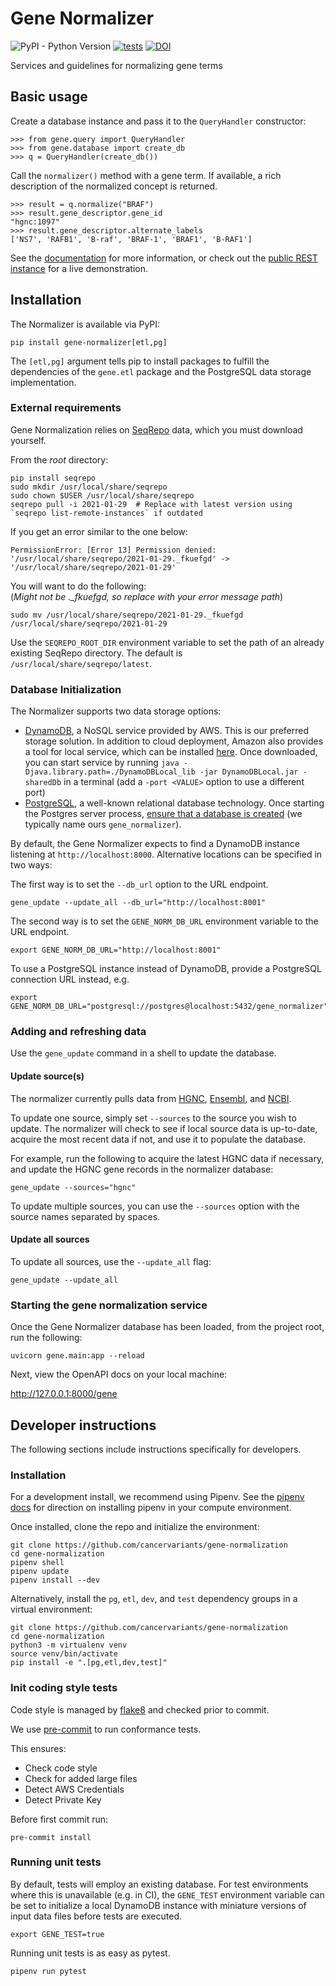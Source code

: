 # Gene Normalizer

![PyPI - Python Version](https://img.shields.io/pypi/pyversions/gene-normalizer?color=gr) [![tests](https://github.com/cancervariants/gene-normalization/actions/workflows/github-actions.yml/badge.svg)](https://github.com/cancervariants/gene-normalization/actions/workflows/github-actions.yml) [![DOI](https://zenodo.org/badge/309797998.svg)](https://zenodo.org/badge/latestdoi/309797998)

Services and guidelines for normalizing gene terms

## Basic usage

Create a database instance and pass it to the `QueryHandler` constructor:

```
>>> from gene.query import QueryHandler
>>> from gene.database import create_db
>>> q = QueryHandler(create_db())
```

Call the `normalizer()` method with a gene term. If available, a rich description of the normalized concept is returned.

```
>>> result = q.normalize("BRAF")
>>> result.gene_descriptor.gene_id
"hgnc:1097"
>>> result.gene_descriptor.alternate_labels
['NS7', 'RAFB1', 'B-raf', 'BRAF-1', 'BRAF1', 'B-RAF1']
```

See the [documentation](https://gene-normalizer.readthedocs.io/en/latest/) for more information, or check out the [public REST instance](https://normalize.cancervariants.org/gene) for a live demonstration.

## Installation

The Normalizer is available via PyPI:

```commandline
pip install gene-normalizer[etl,pg]
```

The `[etl,pg]` argument tells pip to install packages to fulfill the dependencies of the `gene.etl` package and the PostgreSQL data storage implementation.

### External requirements

Gene Normalization relies on [SeqRepo](https://github.com/biocommons/biocommons.seqrepo) data, which you must download yourself.

From the _root_ directory:
```
pip install seqrepo
sudo mkdir /usr/local/share/seqrepo
sudo chown $USER /usr/local/share/seqrepo
seqrepo pull -i 2021-01-29  # Replace with latest version using `seqrepo list-remote-instances` if outdated
```

If you get an error similar to the one below:
```
PermissionError: [Error 13] Permission denied: '/usr/local/share/seqrepo/2021-01-29._fkuefgd' -> '/usr/local/share/seqrepo/2021-01-29'
```

You will want to do the following:\
(*Might not be ._fkuefgd, so replace with your error message path*)

```console
sudo mv /usr/local/share/seqrepo/2021-01-29._fkuefgd /usr/local/share/seqrepo/2021-01-29
```

Use the `SEQREPO_ROOT_DIR` environment variable to set the path of an already existing SeqRepo directory. The default is `/usr/local/share/seqrepo/latest`.

### Database Initialization

The Normalizer supports two data storage options:

* [DynamoDB](https://aws.amazon.com/dynamodb), a NoSQL service provided by AWS. This is our preferred storage solution. In addition to cloud deployment, Amazon also provides a tool for local service, which can be installed [here](https://docs.aws.amazon.com/amazondynamodb/latest/developerguide/DynamoDBLocal.DownloadingAndRunning.html). Once downloaded, you can start service by running `java -Djava.library.path=./DynamoDBLocal_lib -jar DynamoDBLocal.jar -sharedDb` in a terminal (add a `-port <VALUE>` option to use a different port)
* [PostgreSQL](https://www.postgresql.org/), a well-known relational database technology. Once starting the Postgres server process, [ensure that a database is created](https://www.postgresql.org/docs/current/sql-createdatabase.html) (we typically name ours `gene_normalizer`).

By default, the Gene Normalizer expects to find a DynamoDB instance listening at `http://localhost:8000`. Alternative locations can be specified in two ways:

The first way is to set the `--db_url` option to the URL endpoint.

```commandline
gene_update --update_all --db_url="http://localhost:8001"
```

The second way is to set the `GENE_NORM_DB_URL` environment variable to the URL endpoint.
```commandline
export GENE_NORM_DB_URL="http://localhost:8001"
```

To use a PostgreSQL instance instead of DynamoDB, provide a PostgreSQL connection URL instead, e.g.

```commandline
export GENE_NORM_DB_URL="postgresql://postgres@localhost:5432/gene_normalizer"
```

### Adding and refreshing data

Use the `gene_update` command in a shell to update the database.

#### Update source(s)

The normalizer currently pulls data from [HGNC](https://www.genenames.org/), [Ensembl](https://useast.ensembl.org/index.html), and [NCBI](https://www.ncbi.nlm.nih.gov/gene/).

To update one source, simply set `--sources` to the source you wish to update. The normalizer will check to see if local source data is up-to-date, acquire the most recent data if not, and use it to populate the database.

For example, run the following to acquire the latest HGNC data if necessary, and update the HGNC gene records in the normalizer database:

```commandline
gene_update --sources="hgnc"
```

To update multiple sources, you can use the `--sources` option with the source names separated by spaces.

#### Update all sources

To update all sources, use the `--update_all` flag:

```commandline
gene_update --update_all
```

### Starting the gene normalization service

Once the Gene Normalizer database has been loaded, from the project root, run the following:

```commandline
uvicorn gene.main:app --reload
```

Next, view the OpenAPI docs on your local machine:

http://127.0.0.1:8000/gene

## Developer instructions
The following sections include instructions specifically for developers.

### Installation
For a development install, we recommend using Pipenv. See the
[pipenv docs](https://pipenv-fork.readthedocs.io/en/latest/#install-pipenv-today)
for direction on installing pipenv in your compute environment.

Once installed, clone the repo and initialize the environment:

```commandline
git clone https://github.com/cancervariants/gene-normalization
cd gene-normalization
pipenv shell
pipenv update
pipenv install --dev
```

Alternatively, install the `pg`, `etl`, `dev`, and `test` dependency groups in a virtual environment:

```commandline
git clone https://github.com/cancervariants/gene-normalization
cd gene-normalization
python3 -m virtualenv venv
source venv/bin/activate
pip install -e ".[pg,etl,dev,test]"
```

### Init coding style tests

Code style is managed by [flake8](https://github.com/PyCQA/flake8) and checked prior to commit.

We use [pre-commit](https://pre-commit.com/#usage) to run conformance tests.

This ensures:

* Check code style
* Check for added large files
* Detect AWS Credentials
* Detect Private Key

Before first commit run:

```commandline
pre-commit install
```

### Running unit tests

By default, tests will employ an existing database. For test environments where this is unavailable (e.g. in CI), the `GENE_TEST` environment variable can be set to initialize a local DynamoDB instance with miniature versions of input data files before tests are executed.

```commandline
export GENE_TEST=true
```

Running unit tests is as easy as pytest.

```commandline
pipenv run pytest
```
